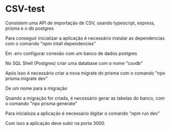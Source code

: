 # CSV-test

Consistem uma API de importação de CSV, usando typescript, express, prisma e o db postgres

Para conseguir inicializar a aplicação é necessário instalar as dependencias com o comando "npm intall dependencies"

Em .env configurar conexão com um banco de dados postgres

No SQL Shell (Postgres) criar uma database com o nome "csvdb"

Após isso é necessário criar a nova migrate do prisma com o comando "npx prisma migrate dev"

De um nome para a migração

Quando a migração for criada, é necessário gerar as tabelas do banco, com o comando "npx prisma generate"

Para inicialoza a aplicação é necessário digitar o comando "npm run dev"

Com isso a aplicação deve subir na porta 3000.
